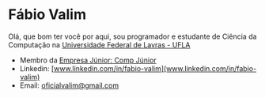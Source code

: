 # Fábio Valim

Olá, que bom ter você por aqui, sou programador e estudante de Ciência da Computação na [Universidade Federal de Lavras - UFLA](https://ufla.br/)  

- Membro da [Empresa Júnior: Comp Júnior](https://www.compjunior.com.br/)  
- Linkedin: [www.linkedin.com/in/fabio-valim](www.linkedin.com/in/fabio-valim)  
- Email: [oficialvalim@gmail.com](mailto:seuemail@dominio.com)  